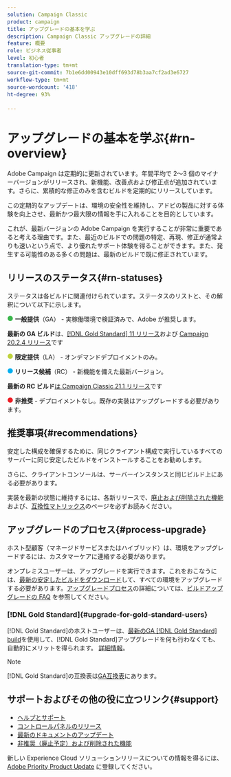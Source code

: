 ```yaml
---
solution: Campaign Classic
product: campaign
title: アップグレードの基本を学ぶ
description: Campaign Classic アップグレードの詳細
feature: 概要
role: ビジネス従事者
level: 初心者
translation-type: tm+mt
source-git-commit: 7b1e6dd00943e10dff693d78b3aa7cf2ad3e6727
workflow-type: tm+mt
source-wordcount: '418'
ht-degree: 93%

---
```



# アップグレードの基本を学ぶ{#rn-overview}

Adobe Campaign は定期的に更新されています。年間平均で 2～3 個のマイナーバージョンがリリースされ、新機能、改善点および修正点が追加されています。さらに、累積的な修正のみを含むビルドを定期的にリリースしています。

この定期的なアップデートは、環境の安全性を維持し、アドビの製品に対する体験を向上させ、最新かつ最大限の情報を手に入れることを目的としています。

これが、最新バージョンの Adobe Campaign を実行することが非常に重要であると考える理由です。また、最近のビルドでの問題の特定、再現、修正が通常よりも速いという点で、より優れたサポート体験を得ることができます。また、発生する可能性のある多くの問題は、最新のビルドで既に修正されています。

## リリースのステータス{#rn-statuses}

ステータスは各ビルドに関連付けられています。ステータスのリストと、その解釈について以下に示します。

![](assets/do-not-localize/green3.png) **一般提供**（GA） - 実稼働環境で検証済みで、Adobe が推奨します。

**最新の GA ビルド**&#x200B;は、[[!DNL Gold Standard]  11 リリース](../../rn/using/gold-standard.md#gs-11)および [Campaign 20.2.4 リリース](../../rn/using/release--20-2.md#release-20-2-4-build-9187)です

![](assets/do-not-localize/limited3.png) **限定提供**（LA） - オンデマンドデプロイメントのみ。

![](assets/do-not-localize/blue3.png) **リリース候補**（RC） - 新機能を備えた最新バージョン。

**最新の RC ビルド**[は Campaign Classic 21.1 リリース](../../rn/using/latest-release.md)です

![](assets/do-not-localize/red3.png) **非推奨** - デプロイメントなし。既存の実装はアップグレードする必要があります。

## 推奨事項{#recommendations}

安定した構成を確保するために、同じクライアント構成で実行しているすべてのサーバーに同じ安定したビルドをインストールすることをお勧めします。

さらに、クライアントコンソールは、サーバーインスタンスと同じビルド上にある必要があります。

実装を最新の状態に維持するには、各新リリースで、[廃止および削除された機能](../../rn/using/deprecated-features.md)および、[互換性マトリックス](../../rn/using/compatibility-matrix.md)のページを必ずお読みください。

## アップグレードのプロセス{#process-upgrade}

ホスト型顧客（マネージドサービスまたはハイブリッド）は、環境をアップグレードするには、カスタマーケアに連絡する必要があります。

オンプレミスユーザーは、アップグレードを実行できます。これをおこなうには、[最新の安定したビルドをダウンロード](https://experience.adobe.com/#/downloads/content/software-distribution/en/campaign.html)して、すべての環境をアップグレードする必要があります。[アップグレードプロセス](../../production/using/build-upgrade.md)の詳細については、[ビルドアップグレードの FAQ](../../platform/using/faq-build-upgrade.md) を参照してください。

### [!DNL Gold Standard]{#upgrade-for-gold-standard-users}

[!DNL Gold Standard]のホストユーザーは、[最新のGA [!DNL Gold Standard] build](../../rn/using/gold-standard.md#gs-11)を使用して、[!DNL Gold Standard]アップグレードを何も行わなくても、自動的にメリットを得られます。 [詳細情報](../../rn/using/gs-overview.md)。

>[!NOTE]
>[!DNL Gold Standard]の互換表は[GA互換表](../../rn/using/compatibility-matrix-gs.md)にあります。

## サポートおよびその他の役に立つリンク{#support}

* [ヘルプとサポート](../../support.md)
* [コントロールパネルのリリース](https://docs.adobe.com/content/help/ja/control-panel/using/release-notes.html)
* [最新のドキュメントのアップデート](../../rn/using/documentation-updates.md)
* [非推奨（廃止予定）および削除された機能](../../rn/using/deprecated-features.md)

新しい Experience Cloud ソリューションリリースについての情報を得るには、[Adobe Priority Product Update](https://www.adobe.com/jp/subscription/priority-product-update.html) に登録してください。
